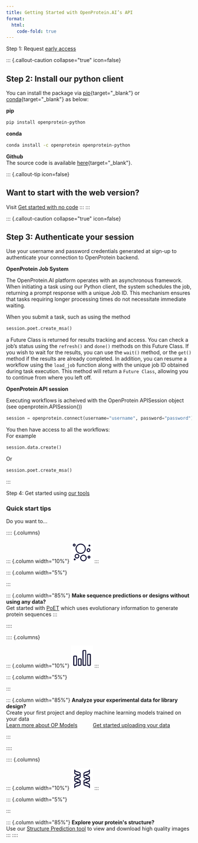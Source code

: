 ```yaml
---
title: Getting Started with OpenProtein.AI’s API
format:
  html:
    code-fold: true
---
```


<div class="step1-api">
  <span>Step 1: Request</span> <a href="https://openprotein-ai.webflow.io/early-access-form" target="_blank">early access</a>
</div>


::: {.callout-caution collapse="true" icon=false}
## Step 2: Install our python client

You can install the package via [pip](https://pypi.org/project/openprotein-python/){target="_blank"} or [conda](https://anaconda.org/openprotein/openprotein-python/files){target="_blank"} as below:

**pip**
```bash
pip install openprotein-python
```
**conda**
```bash
conda install -c openprotein openprotein-python
```
**Github** <br/>
The source code is available [here](https://github.com/OpenProteinAI/openprotein-python){target="_blank"}.

::: {.callout-tip icon=false}
## Want to start with the web version?

Visit [Get started with no code](./get-started-with-no-code.md)
:::
:::

::: {.callout-caution collapse="true" icon=false}
## Step 3: Authenticate your session

Use your username and password credentials generated at sign-up to authenticate your connection to 
OpenProtein backend.

**OpenProtein Job System**

The OpenProtein.AI platform operates with an asynchronous framework. When initiating a task using our Python client, the system schedules the job, returning a prompt response with a unique Job ID. This mechanism ensures that tasks requiring longer processing times do not necessitate immediate waiting.

When you submit a task, such as using the method

```python
session.poet.create_msa()
```

a Future Class is returned for results tracking and access. You can check a job’s status using the `refresh()` and `done()` methods on this Future Class. If you wish to wait for the results, you can use the `wait()` method, or the `get()` method if the results are already completed.
In addition, you can resume a workflow using the `load_job` function along with the unique job ID obtained during task execution. This method will return a `Future Class`, allowing you to continue from where you left off.

**OpenProtein API session**

Executing workflows is acheived with the OpenProtein APISession object (see openprotein.APISession())

```python
session = openprotein.connect(username="username", password="password")
```
You then have access to all the workflows: <br/>
For example
```python
session.data.create()
```
Or
```python
session.poet.create_msa()
```
:::

<div class="step4-api">
  <span>Step 4: Get started using </span> <a href="../tools/index.md">our tools</a>
</div>

### Quick start tips
Do you want to...
<br/>

:::: {.columns}

::: {.column width="10%"}
<img src="./img/poet-icon.png" height="60">
:::

::: {.column width="5%"}
<!-- empty column to create gap -->
:::

::: {.column width="85%"}
**Make sequence predictions or designs without using any data?** <br/>
Get started with [PoET](../poet/index.md) which uses evolutionary information to generate protein sequences
:::

::::

:::: {.columns}

::: {.column width="10%"}
<img src="./img/bar-chart.png" height="60">
:::

::: {.column width="5%"}
<!-- empty column to create gap -->
:::

::: {.column width="85%"}
**Analyze your experimental data for library design?** <br/>
Create your first project and deploy machine learning models trained on your data <br/>
[Learn more about OP Models](../opmodels/overview.md)&emsp;&emsp;&emsp;[Get started uploading your data](../opmodels/uploading-your-data.md)

:::

::::

:::: {.columns}

::: {.column width="10%"}
<img src="./img/dna-broken.png" height="60">
:::

::: {.column width="5%"}
<!-- empty column to create gap -->
:::

::: {.column width="85%"}
**Explore your protein's structure?** <br/>
Use our [Structure Prediction tool](../structure-prediction/using-structure-prediction.md) to view and download high quality images
:::
::::